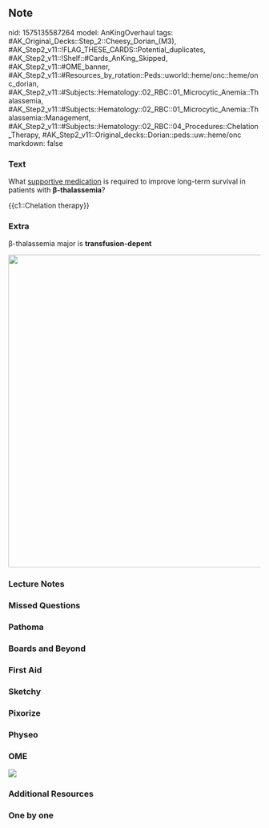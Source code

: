 ## Note
nid: 1575135587264
model: AnKingOverhaul
tags: #AK_Original_Decks::Step_2::Cheesy_Dorian_(M3), #AK_Step2_v11::!FLAG_THESE_CARDS::Potential_duplicates, #AK_Step2_v11::!Shelf::#Cards_AnKing_Skipped, #AK_Step2_v11::#OME_banner, #AK_Step2_v11::#Resources_by_rotation::Peds::uworld::heme/onc::heme/onc_dorian, #AK_Step2_v11::#Subjects::Hematology::02_RBC::01_Microcytic_Anemia::Thalassemia, #AK_Step2_v11::#Subjects::Hematology::02_RBC::01_Microcytic_Anemia::Thalassemia::Management, #AK_Step2_v11::#Subjects::Hematology::02_RBC::04_Procedures::Chelation_Therapy, #AK_Step2_v11::Original_decks::Dorian::peds::uw::heme/onc
markdown: false

### Text
What <u>supportive medication</u> is required to improve long-term
survival in patients with <b>β-thalassemia</b>?
<div>
  {{c1::Chelation therapy}}
</div>

### Extra
β-thalassemia major is <b>transfusion-depent</b>
<div><img src="paste-28ba223658acde49efb25f97613856c110e8ab39.jpg"
class="resizer" style="width: 624px;"></div>

### Lecture Notes


### Missed Questions


### Pathoma


### Boards and Beyond


### First Aid


### Sketchy


### Pixorize


### Physeo


### OME
<div class="ome-widget">
  <a href="https://onlinemeded.org?ref=anki"><img src=
  "_OME_AnkiFlashcards_General_4.png"></a>
</div>

### Additional Resources


### One by one

